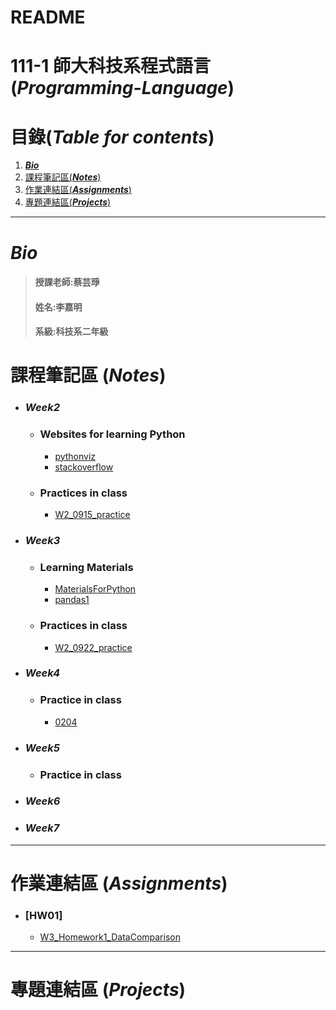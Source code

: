 # README
# 111-1 師大科技系程式語言 (***Programming-Language***)
# 目錄(***Table for contents***)
 1. [***Bio***](https://github.com/jiaminging/Programming-Language/blob/main/README.md#bio)
 2. [課程筆記區(***Notes***)](https://github.com/jiaminging/Programming-Language/blob/main/README.md#%E8%AA%B2%E7%A8%8B%E7%AD%86%E8%A8%98%E5%8D%80-notes)
 3. [作業連結區(***Assignments***)](https://github.com/jiaminging/Programming-Language/blob/main/README.md#%E4%BD%9C%E6%A5%AD%E9%80%A3%E7%B5%90%E5%8D%80-assignments)
 4. [專題連結區(***Projects***)](https://github.com/jiaminging/Programming-Language/blob/main/README.md#%E5%B0%88%E9%A1%8C%E9%80%A3%E7%B5%90%E5%8D%80-projects)
-----
# ***Bio***
>#### 授課老師:蔡芸琤    
>#### 姓名:李嘉明    
>#### 系級:科技系二年級  
# 課程筆記區 (***Notes***)
* ### ***Week2***
  * ### Websites for learning Python
    *   [pythonviz](https://pythonviz.com/basic/python-compare-lists-intersection-difference/)
    *   [stackoverflow](https://stackoverflow.com/questions/21448225/getting-indices-of-true-values-in-a-boolean-list)
  * ### Practices in class
    *   [W2_0915_practice](https://github.com/jiaminging/Programming-Language/tree/main/W2_0915) 
* ### ***Week3***
  * ### Learning Materials
    *   [MaterialsForPython](https://github.com/pecu/LawTech/tree/main/Learning-Materials)
    *   [pandas1](https://github.com/pecu/PL/blob/main/Python01.ipynb)
  * ### Practices in class
    *   [W2_0922_practice](https://github.com/jiaminging/Programming-Language/tree/main/W3_0922/0922_practice)
* ### ***Week4***
  * ### Practice in class
    *   [0204](https://github.com/jiaminging/Programming-Language/blob/main/W3_0922/0922_practice/0922_practice_0204_dictionary.ipynb)
* ### ***Week5***
  * ### Practice in class
* ### ***Week6***
* ### ***Week7***
---
# 作業連結區 (***Assignments***)
  * ### [HW01]
    *   [W3_Homework1_DataComparison](https://github.com/jiaminging/Programming-Language/blob/main/W3_0922/0922_Homework1/0922_Homework1_DataComparison.ipynb)
---
# 專題連結區 (***Projects***)

